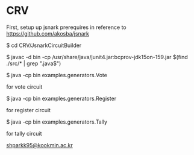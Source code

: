 # CRV


First, setup up jsnark prerequires in reference to https://github.com/akosba/jsnark

$ cd CRV/JsnarkCircuitBuilder

$ javac -d bin -cp /usr/share/java/junit4.jar:bcprov-jdk15on-159.jar $(find ./src/* | grep ".java$")

$ java -cp bin examples.generators.Vote

for vote circuit

$ java -cp bin examples.generators.Register

for register circuit

$ java -cp bin examples.generators.Tally

for tally circuit

shparkk95@kookmin.ac.kr
